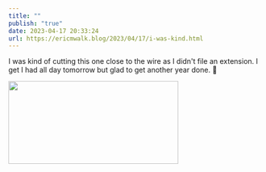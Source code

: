 ```yaml
---
title: ""
publish: "true"
date: 2023-04-17 20:33:24
url: https://ericmwalk.blog/2023/04/17/i-was-kind.html
---
```

I was kind of cutting this one close to the wire as I didn't file an extension. I get I had all day tomorrow but glad to get another year done. 💸


<img src="uploads/2023/f423e297ec.png" width="337" height="164" alt="">